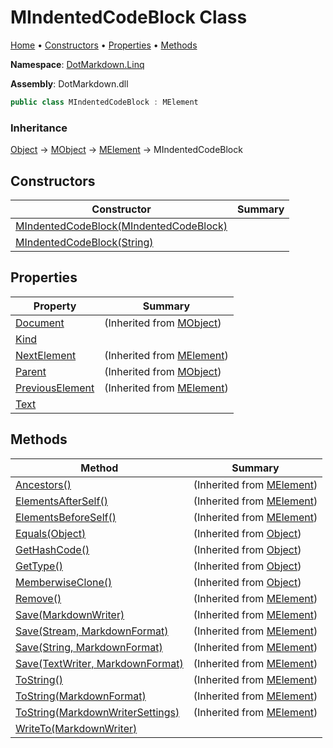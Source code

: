 # MIndentedCodeBlock Class

[Home](../../../README.md) &#x2022; [Constructors](#constructors) &#x2022; [Properties](#properties) &#x2022; [Methods](#methods)

**Namespace**: [DotMarkdown.Linq](../README.md)

**Assembly**: DotMarkdown\.dll

```csharp
public class MIndentedCodeBlock : MElement
```

### Inheritance

[Object](https://docs.microsoft.com/en-us/dotnet/api/system.object) &#x2192; [MObject](../MObject/README.md) &#x2192; [MElement](../MElement/README.md) &#x2192; MIndentedCodeBlock

## Constructors

| Constructor | Summary |
| ----------- | ------- |
| [MIndentedCodeBlock(MIndentedCodeBlock)](-ctor/README.md#DotMarkdown_Linq_MIndentedCodeBlock__ctor_DotMarkdown_Linq_MIndentedCodeBlock_) | |
| [MIndentedCodeBlock(String)](-ctor/README.md#DotMarkdown_Linq_MIndentedCodeBlock__ctor_System_String_) | |

## Properties

| Property | Summary |
| -------- | ------- |
| [Document](../MObject/Document/README.md) |  \(Inherited from [MObject](../MObject/README.md)\) |
| [Kind](Kind/README.md) | |
| [NextElement](../MElement/NextElement/README.md) |  \(Inherited from [MElement](../MElement/README.md)\) |
| [Parent](../MObject/Parent/README.md) |  \(Inherited from [MObject](../MObject/README.md)\) |
| [PreviousElement](../MElement/PreviousElement/README.md) |  \(Inherited from [MElement](../MElement/README.md)\) |
| [Text](Text/README.md) | |

## Methods

| Method | Summary |
| ------ | ------- |
| [Ancestors()](../MElement/Ancestors/README.md) |  \(Inherited from [MElement](../MElement/README.md)\) |
| [ElementsAfterSelf()](../MElement/ElementsAfterSelf/README.md) |  \(Inherited from [MElement](../MElement/README.md)\) |
| [ElementsBeforeSelf()](../MElement/ElementsBeforeSelf/README.md) |  \(Inherited from [MElement](../MElement/README.md)\) |
| [Equals(Object)](https://docs.microsoft.com/en-us/dotnet/api/system.object.equals) |  \(Inherited from [Object](https://docs.microsoft.com/en-us/dotnet/api/system.object)\) |
| [GetHashCode()](https://docs.microsoft.com/en-us/dotnet/api/system.object.gethashcode) |  \(Inherited from [Object](https://docs.microsoft.com/en-us/dotnet/api/system.object)\) |
| [GetType()](https://docs.microsoft.com/en-us/dotnet/api/system.object.gettype) |  \(Inherited from [Object](https://docs.microsoft.com/en-us/dotnet/api/system.object)\) |
| [MemberwiseClone()](https://docs.microsoft.com/en-us/dotnet/api/system.object.memberwiseclone) |  \(Inherited from [Object](https://docs.microsoft.com/en-us/dotnet/api/system.object)\) |
| [Remove()](../MElement/Remove/README.md) |  \(Inherited from [MElement](../MElement/README.md)\) |
| [Save(MarkdownWriter)](../MElement/Save/README.md#DotMarkdown_Linq_MElement_Save_DotMarkdown_MarkdownWriter_) |  \(Inherited from [MElement](../MElement/README.md)\) |
| [Save(Stream, MarkdownFormat)](../MElement/Save/README.md#DotMarkdown_Linq_MElement_Save_System_IO_Stream_DotMarkdown_MarkdownFormat_) |  \(Inherited from [MElement](../MElement/README.md)\) |
| [Save(String, MarkdownFormat)](../MElement/Save/README.md#DotMarkdown_Linq_MElement_Save_System_String_DotMarkdown_MarkdownFormat_) |  \(Inherited from [MElement](../MElement/README.md)\) |
| [Save(TextWriter, MarkdownFormat)](../MElement/Save/README.md#DotMarkdown_Linq_MElement_Save_System_IO_TextWriter_DotMarkdown_MarkdownFormat_) |  \(Inherited from [MElement](../MElement/README.md)\) |
| [ToString()](../MElement/ToString/README.md#DotMarkdown_Linq_MElement_ToString) |  \(Inherited from [MElement](../MElement/README.md)\) |
| [ToString(MarkdownFormat)](../MElement/ToString/README.md#DotMarkdown_Linq_MElement_ToString_DotMarkdown_MarkdownFormat_) |  \(Inherited from [MElement](../MElement/README.md)\) |
| [ToString(MarkdownWriterSettings)](../MElement/ToString/README.md#DotMarkdown_Linq_MElement_ToString_DotMarkdown_MarkdownWriterSettings_) |  \(Inherited from [MElement](../MElement/README.md)\) |
| [WriteTo(MarkdownWriter)](WriteTo/README.md) | |

